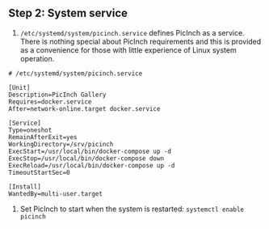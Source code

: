 ## Step 2: System service
1. `/etc/systemd/system/picinch.service` defines PicInch as a service. There is nothing special about PicInch requirements and this is provided as a convenience for those with little experience of Linux system operation.

```
# /etc/systemd/system/picinch.service

[Unit]
Description=PicInch Gallery
Requires=docker.service
After=network-online.target docker.service

[Service]
Type=oneshot
RemainAfterExit=yes
WorkingDirectory=/srv/picinch
ExecStart=/usr/local/bin/docker-compose up -d
ExecStop=/usr/local/bin/docker-compose down
ExecReload=/usr/local/bin/docker-compose up -d
TimeoutStartSec=0

[Install]
WantedBy=multi-user.target
```

1. Set PicInch to start when the system is restarted: `systemctl enable picinch`